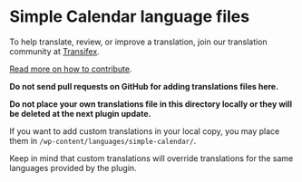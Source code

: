 #  Simple Calendar language files

To help translate, review, or improve a translation, join our translation community at [Transifex](https://www.transifex.com/moonstonemedia/simple-calendar/).

[Read more on how to contribute](https://github.com/moonstonemedia/WP-Google-Calendar-Events/blob/refactor/contributing.md#add-or-update-translations).

**Do not send pull requests on GitHub for adding translations files here.**

**Do not place your own translations file in this directory locally or they will be deleted at the next plugin update.**

If you want to add custom translations in your local copy, you may place them in `/wp-content/languages/simple-calendar/`. 

Keep in mind that custom translations will override translations for the same languages provided by the plugin.
